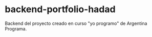 # backend-portfolio-hadad
Backend del proyecto creado en curso "yo programo" de Argentina Programa.
